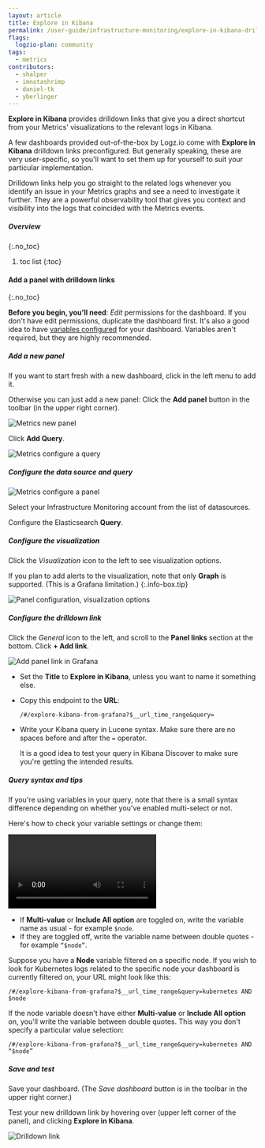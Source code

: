 ```yaml
---
layout: article
title: Explore in Kibana
permalink: /user-guide/infrastructure-monitoring/explore-in-kibana-drilldown-links.html
flags:
  logzio-plan: community
tags:
  - metrics
contributors:
  - shalper
  - imnotashrimp
  - daniel-tk
  - yberlinger
---
```


**Explore in Kibana** provides drilldown links that give you a direct shortcut from your Metrics' visualizations to the relevant logs in Kibana.

<!--Logzio offers a number of dashboards which include preconfigured  **Explore in Kibana** drilldown links, but, generally speaking, these are highly user-specific, so you'll want to set them up yourself, to suit your particular implementation.  -->

A few dashboards provided out-of-the-box by Logz.io come with **Explore in Kibana** drilldown links preconfigured. But generally speaking, these are very user-specific, so you'll want to set them up for yourself to suit your particular implementation.

Drilldown links help you go straight to the related logs whenever you identify an issue in your Metrics graphs and see a need to investigate it further. They are a powerful observability tool that gives you context and visibility into the logs that coincided with the Metrics events.


##### Overview
{:.no_toc}

1. toc list
{:toc}

#### Add a panel with drilldown links
{:.no_toc}

**Before you begin, you'll need**:
*Edit* permissions for the dashboard. If you don't have edit permissions, duplicate the dashboard first.
It's also a good idea to have [variables configured](/user-guide/infrastructure-monitoring/configure-grafana-drilldown-links) for your dashboard. Variables aren't required, but they are highly recommended.

<div class="tasklist">

##### Add a new panel

If you want to start fresh with a new dashboard, click <i class="fas fa-plus"></i> in the left menu to add it. 

Otherwise you can just add a new panel: Click the **Add panel** button in the toolbar (in the upper right corner).

![Metrics new panel](https://dytvr9ot2sszz.cloudfront.net/logz-docs/metrics-prometheus/metrics-dash_add-panel.png)



Click **Add Query**.

![Metrics configure a query](https://dytvr9ot2sszz.cloudfront.net/logz-docs/metrics-prometheus/metrics-dashbd_query-config.png)

<!-- ![Grafana new panel](https://dytvr9ot2sszz.cloudfront.net/logz-docs/grafana/new-panel.png)-->

##### Configure the data source and query

![Metrics configure a panel](https://dytvr9ot2sszz.cloudfront.net/logz-docs/metrics-prometheus/metrics-dashbd_panel-config.png)



Select your Infrastructure Monitoring account from the list of datasources. <!--(This is an Elasticsearch index). --> 

Configure the Elasticsearch **Query**.

<!-- ![Panel configuration, datasource list](https://dytvr9ot2sszz.cloudfront.net/logz-docs/grafana/panel-config--query--datasource-list.png) -->




##### Configure the visualization

Click the _Visualization_ icon to the left to see visualization options.

If you plan to add alerts to the visualization, note that only **Graph** is supported. (This is a Grafana limitation.)
{:.info-box.tip}

![Panel configuration, visualization  options](https://dytvr9ot2sszz.cloudfront.net/logz-docs/grafana/panel-config--query--visualization.png)

##### Configure the drilldown link

Click the _General_ icon to the left, and scroll to the **Panel links** section at the bottom. 
Click **+ Add link**.

![Add panel link in Grafana](https://dytvr9ot2sszz.cloudfront.net/logz-docs/grafana/add-drilldown-url.png)

* Set the **Title** to **Explore in Kibana**, unless you want to name it something else.
* Copy this endpoint to the **URL**:

  ```
  /#/explore-kibana-from-grafana?$__url_time_range&query=
  ```
* Write your Kibana query in Lucene syntax. Make sure there are no spaces before and after the `=` operator.

  It is a good idea to test your query in Kibana Discover to make sure you're getting the intended results.

##### Query syntax and tips

If you're using variables in your query, note that there is a small syntax difference depending on whether you've enabled multi-select or not. 

Here's how to check your variable settings or change them:

<video autoplay loop>
  <source src="https://dytvr9ot2sszz.cloudfront.net/logz-docs/grafana-videos/grafana-variables.mp4" type="video/mp4" />
</video>

* If **Multi-value** or **Include All option** are toggled on, write the variable name as usual - for example `$node`.
* If they are toggled off, write the variable name between double quotes - for example `“$node”`.

Suppose you have a **Node** variable filtered on a specific node. If you wish to look for Kubernetes logs related to the specific node your dashboard is currently filtered on, your URL might look like this:

`/#/explore-kibana-from-grafana?$__url_time_range&query=kubernetes AND $node`

If the node variable doesn't have either **Multi-value** or **Include All option** on, you'll write the variable between double quotes.
This way you don't specify a particular value selection:

`/#/explore-kibana-from-grafana?$__url_time_range&query=kubernetes AND “$node”`


##### Save and test

Save your dashboard.
(The _Save dashboard_ button is in the toolbar in the upper right corner.)

Test your new drilldown link
by hovering over <i class="fas fa-external-link-alt"></i>
(upper left corner of the panel),
and clicking **Explore in Kibana**.

![Drilldown link](https://dytvr9ot2sszz.cloudfront.net/logz-docs/grafana/panel-drilldown-link.png)
